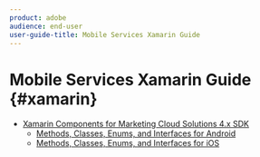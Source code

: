 ```yaml
---
product: adobe
audience: end-user
user-guide-title: Mobile Services Xamarin Guide
---
```


# Mobile Services Xamarin Guide {#xamarin}

+ [Xamarin Components for Marketing Cloud Solutions 4.x SDK](get-started/get-started.md)
   + [Methods, Classes, Enums, and Interfaces for Android](get-started/c-android.md)
   + [Methods, Classes, Enums, and Interfaces for iOS](get-started/c-ios.md)
